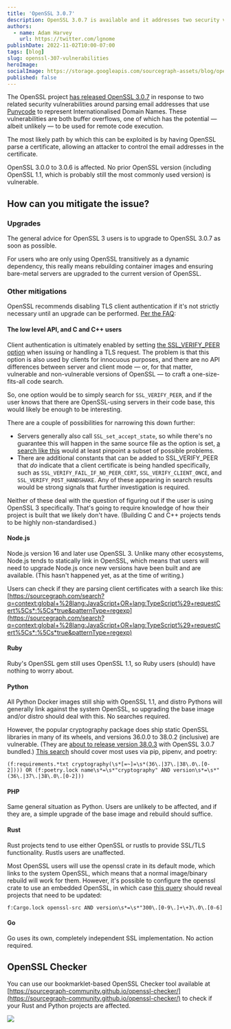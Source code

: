 ```yaml
---
title: 'OpenSSL 3.0.7'
description: OpenSSL 3.0.7 is available and it addresses two security vulnerabilities. Here's what you need to know.
authors:
  - name: Adam Harvey 
    url: https://twitter.com/lgnome 
publishDate: 2022-11-02T10:00-07:00
tags: [blog]
slug: openssl-307-vulnerabilities
heroImage: 
socialImage: https://storage.googleapis.com/sourcegraph-assets/blog/openssl-307-social.png
published: false 
---
```


The OpenSSL project [has released OpenSSL 3.0.7](https://www.openssl.org/blog/blog/2022/11/01/email-address-overflows/) in response to two related security vulnerabilities around parsing email addresses that use [Punycode](https://en.wikipedia.org/wiki/Punycode) to represent Internationalised Domain Names. These vulnerabilities are both buffer overflows, one of which has the potential — albeit unlikely — to be used for remote code execution.

The most likely path by which this can be exploited is by having OpenSSL parse a certificate, allowing an attacker to control the email addresses in the certificate.

OpenSSL 3.0.0 to 3.0.6 is affected. No prior OpenSSL version (including OpenSSL 1.1, which is probably still the most commonly used version) is vulnerable.

## How can you mitigate the issue?

### Upgrades

The general advice for OpenSSL 3 users is to upgrade to OpenSSL 3.0.7 as soon as possible.

For users who are only using OpenSSL transitively as a dynamic dependency, this really means rebuilding container images and ensuring bare-metal servers are upgraded to the current version of OpenSSL. 

### Other mitigations

OpenSSL recommends disabling TLS client authentication if it's not strictly necessary until an upgrade can be performed. [Per the FAQ](https://www.openssl.org/blog/blog/2022/11/01/email-address-overflows/):

#### The low level API, and C and C++ users

Client authentication is ultimately enabled by setting [the SSL_VERIFY_PEER option](https://www.openssl.org/docs/manmaster/man3/SSL_CTX_set_verify.html) when issuing or handling a TLS request. The problem is that this option is also used by clients for innocuous purposes, and there are no API differences between server and client mode — or, for that matter, vulnerable and non-vulnerable versions of OpenSSL — to craft a one-size-fits-all code search.

So, one option would be to simply search for `SSL_VERIFY_PEER`, and if the user knows that there are OpenSSL-using servers in their code base, this would likely be enough to be interesting.

There are a couple of possibilities for narrowing this down further:

* Servers generally also call `SSL_set_accept_state`, so while there's no guarantee this will happen in the same source file as the option is set, [a search like this](https://sourcegraph.com/search?q=context:global+%28lang:C+OR+lang:C%2B%2B%29+-file:.h%24+-f:openssl+SSL_set_verify.*SSL_VERIFY_PEER+AND+SSL_set_accept_state&patternType=regexp) would at least pinpoint a subset of possible problems.
* There are additional constants that can be added to SSL_VERIFY_PEER that _do_ indicate that a client certificate is being handled specifically, such as `SSL_VERIFY_FAIL_IF_NO_PEER_CERT`, `SSL_VERIFY_CLIENT_ONCE`, and `SSL_VERIFY_POST_HANDSHAKE`. Any of these appearing in search results would be strong signals that further investigation is required.

Neither of these deal with the question of figuring out if the user is using OpenSSL 3 specifically. That's going to require knowledge of how their project is built that we likely don't have. (Building C and C++ projects tends to be highly non-standardised.)

#### Node.js

Node.js version 16 and later use OpenSSL 3. Unlike many other ecosystems, Node.js tends to statically link in OpenSSL, which means that users will need to upgrade Node.js once new versions have been built and are available. (This hasn't happened yet, as at the time of writing.)

Users can check if they are parsing client certificates with a search like this: [https://sourcegraph.com/search?q=context:global+%28lang:JavaScript+OR+lang:TypeScript%29+requestCert%5Cs*:%5Cs*true&patternType=regexp](https://sourcegraph.com/search?q=context:global+%28lang:JavaScript+OR+lang:TypeScript%29+requestCert%5Cs*:%5Cs*true&patternType=regexp)

#### Ruby

Ruby's OpenSSL gem still uses OpenSSL 1.1, so Ruby users (should) have nothing to worry about.

#### Python

All Python Docker images still ship with OpenSSL 1.1, and distro Pythons will generally link against the system OpenSSL, so upgrading the base image and/or distro should deal with this. No searches required.

However, the popular cryptography package does ship static OpenSSL libraries in many of its wheels, and versions 36.0.0 to 38.0.2 (inclusive) are vulnerable. (They are [about to release version 38.0.3](https://github.com/pyca/cryptography/issues/7758) with OpenSSL 3.0.7 bundled.) [This search](https://sourcegraph.com/search?q=context:global+%28f:requirements.*txt+cryptography%28%5Cs*%5B%3D%7E%5D%3D%5Cs*%2836%5C.%7C37%5C.%7C38%5C.0%5C.%5B0-2%5D%29%29%29+OR+%28f:poetry.lock+name%5Cs*%3D%5Cs*%22cryptography%22+AND+version%5Cs*%3D%5Cs*%22%2836%5C.%7C37%5C.%7C38%5C.0%5C.%5B0-2%5D%29%29&patternType=regexp) should cover most uses via pip, pipenv, and poetry:

```regex
(f:requirements.*txt cryptography(\s*[=~]=\s*(36\.|37\.|38\.0\.[0-2]))) OR (f:poetry.lock name\s*=\s*"cryptography" AND version\s*=\s*"(36\.|37\.|38\.0\.[0-2]))
```

#### PHP

Same general situation as Python. Users are unlikely to be affected, and if they are, a simple upgrade of the base image and rebuild should suffice.

#### Rust

Rust projects tend to use either OpenSSL or rustls to provide SSL/TLS functionality. Rustls users are unaffected.

Most OpenSSL users will use the openssl crate in its default mode, which links to the system OpenSSL, which means that a normal image/binary rebuild will work for them. However, it's possible to configure the openssl crate to use an embedded OpenSSL, in which case [this query](https://sourcegraph.com/search?q=context:global+f:Cargo.lock+openssl-src+AND+version%5Cs*%3D%5Cs*%22300%5C.%5B0-9%5C.%5D%2B%5C%2B3%5C.0%5C.%5B0-6%5D&patternType=regexp) should reveal projects that need to be updated:

```regex
f:Cargo.lock openssl-src AND version\s*=\s*"300\.[0-9\.]+\+3\.0\.[0-6]
```

#### Go

Go uses its own, completely independent SSL implementation. No action required.

## OpenSSL Checker

You can use our bookmarklet-based OpenSSL Checker tool available at [https://sourcegraph-community.github.io/openssl-checker/](https://sourcegraph-community.github.io/openssl-checker/) to check if your Rust and Python projects are affected.

![](https://storage.googleapis.com/sourcegraph-assets/blog/openssl-checker-demo.gif)
